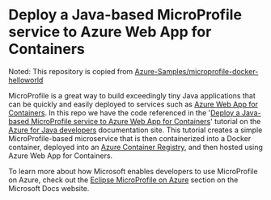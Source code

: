 # Deploy a Java-based MicroProfile service to Azure Web App for Containers

Noted: This repository is copied from [Azure-Samples/microprofile-docker-helloworld](https://github.com/Azure-Samples/microprofile-docker-helloworld)

MicroProfile is a great way to build exceedingly tiny Java applications that can be quickly and easily deployed to services such as [Azure Web App for Containers](https://azure.microsoft.com/services/app-service/containers/). In this repo we have the code referenced in the '[Deploy a Java-based MicroProfile service to Azure Web App for Containers](https://docs.microsoft.com/java/azure/microprofile/deploy-microprofile-to-web-app-for-containers)' tutorial on the [Azure for Java developers](https://docs.microsoft.com/java/azure/) documentation site. This tutorial creates a simple MicroProfile-based microservice that is then containerized into a Docker container, deployed into an [Azure Container Registry](https://azure.microsoft.com/services/container-registry/), and then hosted using Azure Web App for Containers.

To learn more about how Microsoft enables developers to use MicroProfile on Azure, check out the [Eclipse MicroProfile on Azure](https://docs.microsoft.com/java/azure/microprofile/) section on the Microsoft Docs website.
